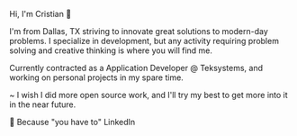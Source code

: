 Hi, I'm Cristian 👋

I'm from Dallas, TX striving to innovate great solutions to modern-day problems. I specialize in development, but any activity requiring problem solving and creative thinking is where you will find me.

Currently contracted as a Application Developer @ Teksystems, and working on personal projects in my spare time.

~ I wish I did more open source work, and I'll try my best to get more into it in the near future.

🤵 Because "you have to" LinkedIn
